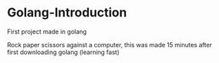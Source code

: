 # Golang-Introduction
First project made in golang

Rock paper scissors against a computer, this was made 15 minutes after first downloading golang (learning fast)
